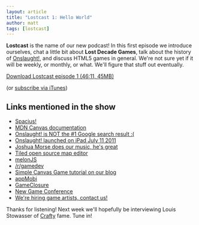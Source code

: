```yaml
---
layout: article
title: "Lostcast 1: Hello World"
author: matt
tags: [lostcast]
---
```

**Lostcast** is the name of our new podcast! In this first episode we introduce ourselves, chat a little bit about **Lost Decade Games**, talk about the history of [Onslaught!](/onslaught_arena/), and discuss HTML5 games in general. We're not sure yet if it will be weekly, or monthly, or what. We'll figure that stuff out eventually.

<a class="download-podcast" href="http://media.lostdecadegames.com/lostcast/lostcast_episode_1_hello_world.mp3">
	Download Lostcast episode 1 (46:11, 45MB)
</a>

<p class="subtext">
	(or <a href="{{ site.lostcast_itunes_url }}">subscribe via iTunes</a>)
</p>

## Links mentioned in the show

* [Spacius!][1]
* [MDN Canvas documentation][2]
* [Onslaught! is NOT the #1 Google search result :(][3]
* [Onslaught! launched on iPad July 11 2011][4]
* [Joshua Morse does our music, he's great][5]
* [Tiled open source map editor][6]
* [melonJS][7]
* [/r/gamedev][8]
* [Simple Canvas Game tutorial on our blog][9]
* [appMobi][10]
* [GameClosure][11]
* [New Game Conference][12]
* [We're hiring game artists, contact us!][13]

Thanks for listening! Next week we'll hopefully be interviewing Louis Stowasser of [Crafty][14] fame. Tune in!

[1]: http://richtaur.github.com/demos/spacius/
[2]: https://developer.mozilla.org/en/Canvas_tutorial
[3]: http://goo.gl/f7PYe
[4]: http://www.lostdecadegames.com/the-road-to-a-production-quality-html5-game-o/
[5]: http://jmflava.com/
[6]: http://www.mapeditor.org/
[7]: http://www.melonjs.org/
[8]: http://reddit.com/r/gamedev/
[9]: http://www.lostdecadegames.com/how-to-make-a-simple-html5-canvas-game/
[10]: http://www.appmobi.com/
[11]: http://gameclosure.com/
[12]: http://www.newgameconf.com/
[13]: http://www.lostdecadegames.com/contact/
[14]: http://craftyjs.com/
